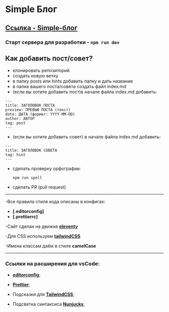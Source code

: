 # **Simple Блог**

## **[Ссылка - Simple-блог](https://simple-w-blog.herokuapp.com/)**

### Старт сервера для разработки - **`npm run dev`**

## Как добавить пост/совет?

-  клонировать репозиторий
-  создать новую ветку
-  в папку posts или hints добавить папку и дать название
-  в папке вашего поста/совета создать файл index.md
-  (если вы хотите добавить пост)в начале файла index.md добавить:

```
---
title: ЗАГОЛОВОК ПОСТА
preview: ПРЕВЬЮ ПОСТА (текст)
date: ДАТА (формат: YYYY-MM-DD)
author: АВТОР
tag: post
---
```

-  (если вы хотите добавить совет) в начале файла index.md добавить:

```
---
title: ЗАГОЛОВОК СОВЕТА
tag: hint
---
```

-  сделать проверку орфографии:
   ```
   npm run spell
   ```
-  сделать PR (pull request)

---

-Все правила стиля кода описаны в конфигах:

-  **[.editorconfig]**
-  **[.prettierrc]**

-Сайт сделан на движке **[eleventy](https://www.11ty.dev/)**

-Для CSS используем **[tailwindCSS](https://tailwindcss.com/)**

-Имена классам даём в стиле **camelCase**

---

### Ссылки на расширения для vsCode:

-  **[editorconfig](https://marketplace.visualstudio.com/items?itemName=EditorConfig.EditorConfig)**;

-  **[Prettier](https://marketplace.visualstudio.com/items?itemName=esbenp.prettier-vscode)**;

-  Подсказки для **[TailwindCSS](https://marketplace.visualstudio.com/items?itemName=bradlc.vscode-tailwindcss)**;

-  Подсветка синтаксиса **[Nunjucks](https://marketplace.visualstudio.com/items?itemName=ronnidc.nunjucks)**;

```

```
